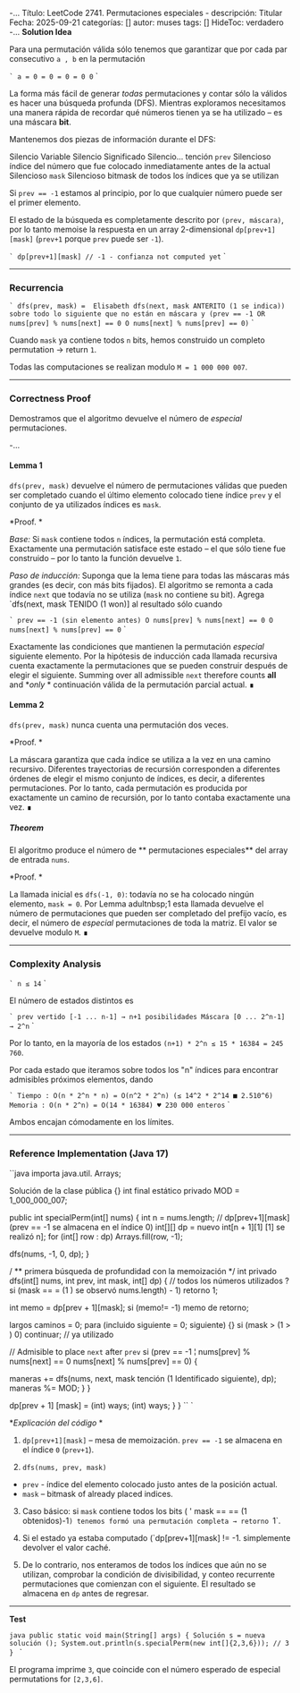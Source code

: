 -...
Título: LeetCode 2741. Permutaciones especiales -
descripción: Titular
Fecha: 2025-09-21
categorías: []
autor: muses
tags: []
HideToc: verdadero
-...
**Solution Idea**

Para una permutación válida sólo tenemos que garantizar que
por cada par consecutivo `a , b` en la permutación

`` `
a = 0 = 0 = 0 = 0 0
`` `

La forma más fácil de generar *todas* permutaciones y contar sólo la
válidos es hacer una búsqueda profunda (DFS).
Mientras exploramos necesitamos una manera rápida de recordar qué números tienen
ya se ha utilizado – es una máscara **bit**.

Mantenemos dos piezas de información durante el DFS:

Silencio Variable Silencio Significado
Silencio...
tención `prev` Silencioso índice del número que fue colocado inmediatamente antes de la actual
Silencioso `mask` Silencioso bitmask de todos los índices que ya se utilizan

Si `prev == -1` estamos al principio, por lo que cualquier número puede ser el
primer elemento.

El estado de la búsqueda es completamente descrito por `(prev, máscara)`,
por lo tanto memoise la respuesta en un array 2-dimensional
`dp[prev+1][mask]` (`prev+1` porque `prev` puede ser `-1`).

`` `
dp[prev+1][mask] // -1 - confianza not computed yet
`` `

----------------------------------------------------

### Recurrencia

`` `
dfs(prev, mask) =  Elisabeth dfs(next, mask ANTERITO (1 se indica))
sobre todo lo siguiente que no están en máscara
y (prev == -1 OR
nums[prev] % nums[next] == 0 O
nums[next] % nums[prev] == 0)
`` `

Cuando `mask` ya contiene todos `n` bits, hemos construido un completo
permutation → return `1`.

Todas las computaciones se realizan modulo `M = 1 000 000 007`.

----------------------------------------------------

### Correctness Proof

Demostramos que el algoritmo devuelve el número de *especial*
permutaciones.

-...

#### Lemma 1
`dfs(prev, mask)` devuelve el número de permutaciones válidas que pueden ser
completado cuando el último elemento colocado tiene índice `prev` y el conjunto de
ya utilizados índices es `mask`.

*Proof. *

*Base:*
Si `mask` contiene todos `n` índices, la permutación está completa.
Exactamente una permutación satisface este estado – el que sólo tiene
fue construido – por lo tanto la función devuelve `1`.

*Paso de inducción:*
Suponga que la lema tiene para todas las máscaras más grandes (es decir, con más bits fijados).
El algoritmo se remonta a cada índice `next` que todavía no se utiliza
(`mask` no contiene su bit).
Agrega `dfs(next, mask TENIDO (1 won)] al resultado sólo cuando

`` `
prev == -1 (sin elemento antes) O
nums[prev] % nums[next] == 0 O
nums[next] % nums[prev] == 0
`` `

Exactamente las condiciones que mantienen la permutación *especial*
siguiente elemento.
Por la hipótesis de inducción cada llamada recursiva cuenta exactamente la
permutaciones que se pueden construir después de elegir el siguiente.
Summing over all admissible `next` therefore counts **all** and **only* *
continuación válida de la permutación parcial actual. ∎



#### Lemma 2
`dfs(prev, mask)` nunca cuenta una permutación dos veces.

*Proof. *

La máscara garantiza que cada índice se utiliza a la vez en una
camino recursivo.
Diferentes trayectorias de recursión corresponden a diferentes órdenes de elegir el
mismo conjunto de índices, es decir, a diferentes permutaciones.
Por lo tanto, cada permutación es producida por exactamente un camino de recursión,
por lo tanto contaba exactamente una vez. ∎



##### Theorem
El algoritmo produce el número de ** permutaciones especiales** del
array de entrada `nums`.

*Proof. *

La llamada inicial es `dfs(-1, 0)`: todavía no se ha colocado ningún elemento,
`mask = 0`.
Por Lemma adultnbsp;1 esta llamada devuelve el número de permutaciones que pueden ser
completado del prefijo vacío, es decir, el número de *especial*
permutaciones de toda la matriz.
El valor se devuelve modulo `M`. ∎



----------------------------------------------------

### Complexity Analysis

`` `
n ≤ 14
`` `

El número de estados distintos es

`` `
prev vertido [-1 ... n-1] → n+1 posibilidades
Máscara [0 ... 2^n-1] → 2^n
`` `

Por lo tanto, en la mayoría de los estados `(n+1) * 2^n ≤ 15 * 16384 = 245 760`.

Por cada estado que iteramos sobre todos los "n" índices para encontrar admisibles
próximos elementos, dando

`` `
Tiempo : O(n * 2^n * n) = O(n^2 * 2^n) (≤ 14^2 * 2^14 ■ 2.510^6)
Memoria : O(n * 2^n) = O(14 * 16384) ♥ 230 000 enteros
`` `

Ambos encajan cómodamente en los límites.

----------------------------------------------------

### Reference Implementation (Java 17)

``java
importa java.util. Arrays;

Solución de la clase pública {}
int final estático privado MOD = 1_000_000_007;

public int specialPerm(int[] nums) {
int n = nums.length;
// dp[prev+1][mask] (prev == -1 se almacena en el índice 0)
int[][] dp = nuevo int[n + 1][1] [1] se realizó n];
for (int[] row : dp) Arrays.fill(row, -1);

dfs(nums, -1, 0, dp);
}

/ ** primera búsqueda de profundidad con la memoización */
int privado dfs(int[] nums, int prev, int mask, int[] dp) {
// todos los números utilizados ?
si (mask == = (1 ) se observó nums.length) - 1) retorno 1;

int memo = dp[prev + 1][mask];
si (memo!= -1) memo de retorno;

largos caminos = 0;
para (incluido siguiente = 0; siguiente) {}
si (mask > (1 > ) 0) continuar; // ya utilizado

// Admisible to place `next` after `prev`
si (prev == -1 ¦
nums[prev] % nums[next] == 0
nums[next] % nums[prev] == 0) {

maneras += dfs(nums, next, mask tención (1 Identificado siguiente), dp);
maneras %= MOD;
}
}

dp[prev + 1] [mask] = (int) ways;
(int) ways;
}
}
`` `

**Explicación del código* *

1. `dp[prev+1][mask]` – mesa de memoización.
`prev == -1` se almacena en el índice `0` (`prev+1`).

2. `dfs(nums, prev, mask) `
* `prev` - índice del elemento colocado justo antes de la posición actual.
* `mask` – bitmask of already placed indices.

3. Caso básico: si `mask` contiene todos los bits ( ' mask == == (1 obtenidos)-1`) tenemos
formó una permutación completa → retorno `1`.

4. Si el estado ya estaba computado (`dp[prev+1][mask] != -1.
simplemente devolver el valor caché.

5. De lo contrario, nos enteramos de todos los índices que aún no se utilizan,
comprobar la condición de divisibilidad, y conteo recurrente
permutaciones que comienzan con el siguiente.
El resultado se almacena en `dp` antes de regresar.

----------------------------------------------------

**Test**

``java
public static void main(String[] args) {
Solución s = nueva solución ();
System.out.println(s.specialPerm(new int[]{2,3,6})); // 3
}
`` `

El programa imprime `3`, que coincide con el número esperado de especial
permutations for `[2,3,6]`.